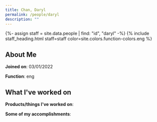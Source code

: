 ```yaml
---
title: Chan, Daryl
permalink: /people/daryl
description: ""
---
```


{%- assign staff = site.data.people | find: "id", "daryl" -%}
{% include staff_heading.html staff=staff color=site.colors.function-colors.eng %}

## About Me

**Joined on**: 03/01/2022

**Function**: eng

## What I've worked on

**Products/things I've worked on**:


**Some of my accomplishments**:

